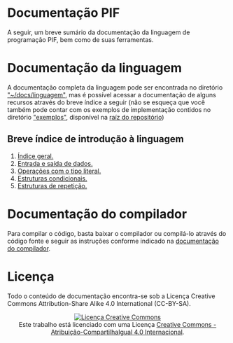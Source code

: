 # Documentação PIF

A seguir, um breve sumário da documentação da linguagem de programação PIF, bem como de suas ferramentas.

# Documentação da linguagem

A documentação completa da linguagem pode ser encontrada no diretório ["~/docs/linguagem"](./linguagem/README.md), mas é possível acessar a documentação de alguns recursos através do breve índice a seguir (não se esqueça que você também pode contar com os exemplos de implementação contidos no diretório ["exemplos"](../exemplos/), disponível na [raíz do repositório](../))

## Breve índice de introdução à linguagem

1. [Índice geral.](./linguagem/README.md)
1. [Entrada e saída de dados.](./linguagem/operacoes_es.md)
1. [Operações com o tipo literal.](./linguagem/operacoes_literal.md)
1. [Estruturas condicionais.](./linguagem/condicionais.md)
1. [Estruturas de repetição.](./linguagem/repeticao.md)

# Documentação do compilador

Para compilar o código, basta baixar o compilador ou compilá-lo através do código fonte e seguir as instruções conforme indicado na [documentação do compilador](./compiler/README.md).

# Licença

Todo o conteúdo de documentação encontra-se sob a Licença Creative Commons Attribution-Share Alike 4.0 International (CC-BY-SA).

<p align="center">
	<a rel="license" href="http://creativecommons.org/licenses/by-sa/4.0/"><img alt="Licença Creative Commons" style="border-width:0" src="https://i.creativecommons.org/l/by-sa/4.0/88x31.png" /></a><br />Este trabalho está licenciado com uma Licença <a rel="license" href="http://creativecommons.org/licenses/by-sa/4.0/">Creative Commons - Atribuição-CompartilhaIgual 4.0 Internacional</a>.
</p>
